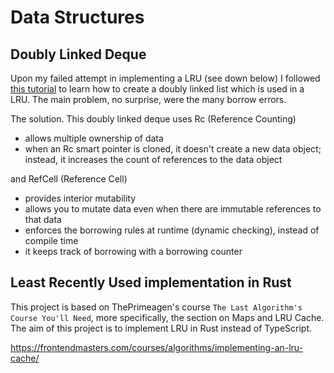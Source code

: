 # Data Structures

## Doubly Linked Deque

Upon my failed attempt in implementing a LRU (see down below) I followed [this tutorial](https://rust-unofficial.github.io/too-many-lists/fourth.html) to learn how to create a doubly linked list which is used in a LRU. The main problem, no surprise, were the many borrow errors. 

The solution. This doubly linked deque uses Rc (Reference Counting)
- allows multiple ownership of data
- when an Rc smart pointer is cloned, it doesn't create a new data object; instead, it increases the count of references to the data object

and RefCell (Reference Cell)
- provides interior mutability 
- allows you to mutate data even when there are immutable references to that data
- enforces the borrowing rules at runtime (dynamic checking), instead of compile time
- it keeps track of borrowing with a borrowing counter

##  Least Recently Used implementation in Rust

This project is based on ThePrimeagen's course `The Last Algorithm's Course You'll Need`, more specifically, the section on Maps and LRU Cache. The aim of this project is to implement LRU in Rust instead of TypeScript.

https://frontendmasters.com/courses/algorithms/implementing-an-lru-cache/

